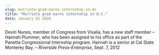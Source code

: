 ```yaml
---
slug: murrieta-grad-earns-internship-in-dc
title: "Murrieta grad earns internship in D.C."
date: January 01 2020
---
```


<p>Devin Nunes, member of Congress from Visalia, has a new staff member – Hannah Plummer, who has been assigned to his office as part of the Panetta Congressional Internship program. Hannah is a senior at Cal State Monterey Bay. – <em>Riverside Press-Enterprise</em>, Sept. 7, 2012
</p>
